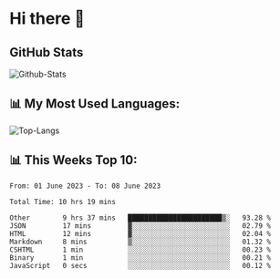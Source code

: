 # Hi there 👋

## GitHub Stats
![Github-Stats](https://github-readme-stats-sigma-five.vercel.app/api?username=ltorson&show_icons=true&theme=radical&count_private=true)

## 📊 My Most Used Languages:
![Top-Langs](https://github-readme-stats-sigma-five.vercel.app/api/top-langs/?username=LTorson&layout=compact&langs_count=10)

## 📊 This Weeks Top 10:
<!--START_SECTION:waka-->

```text
From: 01 June 2023 - To: 08 June 2023

Total Time: 10 hrs 19 mins

Other        9 hrs 37 mins   ███████████████████████▒░   93.28 %
JSON         17 mins         ▓░░░░░░░░░░░░░░░░░░░░░░░░   02.79 %
HTML         12 mins         ▓░░░░░░░░░░░░░░░░░░░░░░░░   02.04 %
Markdown     8 mins          ▒░░░░░░░░░░░░░░░░░░░░░░░░   01.32 %
CSHTML       1 min           ░░░░░░░░░░░░░░░░░░░░░░░░░   00.23 %
Binary       1 min           ░░░░░░░░░░░░░░░░░░░░░░░░░   00.21 %
JavaScript   0 secs          ░░░░░░░░░░░░░░░░░░░░░░░░░   00.12 %
```

<!--END_SECTION:waka-->
